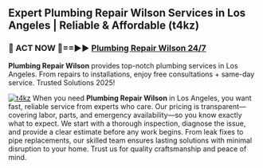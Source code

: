 ## Expert Plumbing Repair Wilson Services in Los Angeles | Reliable & Affordable (t4kz)  

<h3>🚿 ACT NOW 🌟==►► <a href="https://tinyurl.com/2ne6vx2x" rel="nofollow">Plumbing Repair Wilson 24/7</a></h3>

**Plumbing Repair Wilson** provides top-notch plumbing services in Los Angeles. From repairs to installations, enjoy free consultations + same-day service. Trusted Solutions 2025!

[![t4kz](https://i.imgur.com/4PFF4AK.jpeg)](https://tinyurl.com/2ne6vx2x)
When you need **Plumbing Repair Wilson** in Los Angeles, you want fast, reliable service from experts who care. Our pricing is transparent—covering labor, parts, and emergency availability—so you know exactly what to expect. We start with a thorough inspection, diagnose the issue, and provide a clear estimate before any work begins. From leak fixes to pipe replacements, our skilled team ensures lasting solutions with minimal disruption to your home. Trust us for quality craftsmanship and peace of mind.